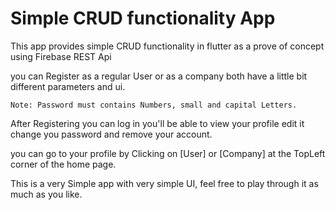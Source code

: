 # Simple CRUD functionality App

This app provides simple CRUD functionality in flutter as a prove of concept using Firebase REST Api

you can Register as a regular User or as a company
    both have a little bit different parameters and ui.

    Note: Password must contains Numbers, small and capital Letters.

After Registering you can log in you'll be able to view your profile edit it change you password and
remove your account.

you can go to your profile by Clicking on [User] or [Company] at the TopLeft corner of the home page.

This is a very Simple app with very simple UI, feel free to play through it as much as you like.